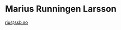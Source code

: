 # Marius Runningen Larsson

riu@ssb.no

<!---
mariuslars/mariuslars is a ✨ special ✨ repository because its `README.md` (this file) appears on your GitHub profile.
You can click the Preview link to take a look at your changes.
--->
